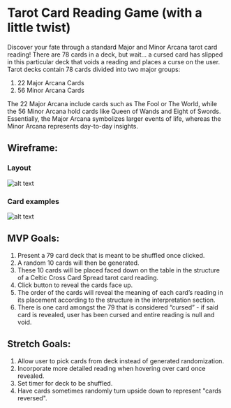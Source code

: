 # Tarot Card Reading Game (with a little twist)

Discover your fate through a standard Major and Minor Arcana tarot card reading! There are 78 cards in a deck, but wait... a cursed card has slipped in this particular deck that voids a reading and places a curse on the user.
Tarot decks contain 78 cards divided into two major groups:

1. 22 Major Arcana Cards
2. 56 Minor Arcana Cards

The 22 Major Arcana include cards such as The Fool or The World, while the 56 Minor Arcana hold cards like Queen of Wands and Eight of Swords. Essentially, the Major Arcana symbolizes larger events of life, whereas the Minor Arcana represents day-to-day insights.

## Wireframe:
### Layout
![alt text](https://user-images.githubusercontent.com/123710081/221372805-3be1970e-5a3b-4057-b721-32c13f6746a5.png)
### Card examples
![alt text](https://user-images.githubusercontent.com/123710081/221374919-9e16ec65-0e0b-45e6-b15f-1c53a6516627.png)

## MVP Goals:
1. Present a 79 card deck that is meant to be shuffled once clicked.
2. A random 10 cards will then be generated.
3. These 10 cards will be placed faced down on the table in the structure of a Celtic Cross Card Spread tarot card reading.
4. Click button to reveal the cards face up.
5. The order of the cards will reveal the meaning of each card’s reading in its placement according to the structure in the interpretation section.
6. There is one card amongst the 79 that is considered “cursed” - if said card is revealed, user has been cursed and entire reading is null and void.
 
 
## Stretch Goals:
1. Allow user to pick cards from deck instead of generated randomization.
2. Incorporate more detailed reading when hovering over card once revealed.
3. Set timer for deck to be shuffled.
4. Have cards sometimes randomly turn upside down to represent "cards reversed".
